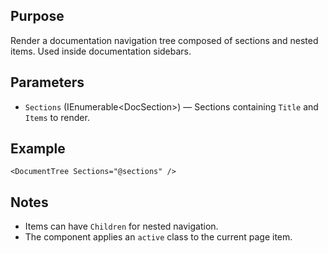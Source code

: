 Purpose
-------
Render a documentation navigation tree composed of sections and nested items. Used inside documentation sidebars.

Parameters
----------
- `Sections` (IEnumerable&lt;DocSection&gt;) — Sections containing `Title` and `Items` to render.

Example
-------
```razor
<DocumentTree Sections="@sections" />
```

Notes
-----
- Items can have `Children` for nested navigation.
- The component applies an `active` class to the current page item.
